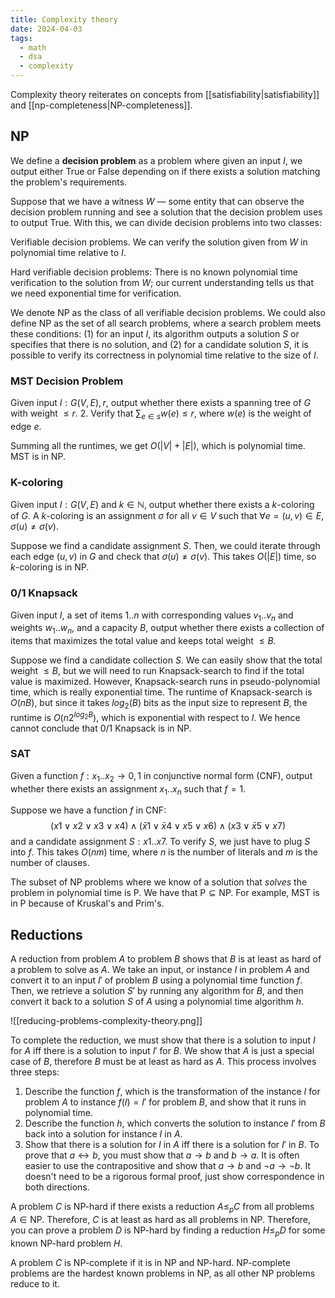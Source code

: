 ```yaml
---
title: Complexity theory
date: 2024-04-03
tags:
  - math
  - dsa
  - complexity
---
```

Complexity theory reiterates on concepts from [[satisfiability|satisfiability]] and [[np-completeness|NP-completeness]].
## NP
We define a **decision problem** as a problem where given an input $I$, we output either True or False depending on if there exists a solution matching the problem's requirements.

Suppose that we have a witness $W$ — some entity that can observe the decision problem running and see a solution that the decision problem uses to output True. With this, we can divide decision problems into two classes:

Verifiable decision problems. We can verify the solution given from $W$ in polynomial time relative to $I$.

Hard verifiable decision problems: There is no known polynomial time verification to the solution from $W$; our current understanding tells us that we need exponential time for verification.

We denote $\mathsf{NP}$ as the class of all verifiable decision problems. We could also define $\mathsf{NP}$ as the set of all search problems, where a search problem meets these conditions: (1) for an input $I$, its algorithm outputs a solution $S$ or specifies that there is no solution, and (2) for a candidate solution $S$, it is possible to verify its correctness in polynomial time relative to the size of $I$.
### MST Decision Problem
Given input $I : G(V, E), r$, output whether there exists a spanning tree of $G$ with weight $\leq r$. 
2. Verify that $\sum_{e \in s} w(e) \leq r$, where $w(e)$ is the weight of edge $e$.

Summing all the runtimes, we get $O(|V| + |E|)$, which is polynomial time. MST is in $\mathsf{NP}$.
### K-coloring
Given input $I: G(V, E)$ and $k \in \mathbb{N}$, output whether there exists a $k$-coloring of $G$. A $k$-coloring is an assignment $\sigma$ for all $v \in V$ such that $\forall e = (u,v) \in E, \sigma(u) \neq \sigma(v)$.

Suppose we find a candidate assignment $S$. Then, we could iterate through each edge $(u, v)$ in $G$ and check that $\sigma(u) \neq \sigma(v)$. This takes $O(|E|)$ time, so $k$-coloring is in $\mathsf{NP}$.
### 0/1 Knapsack
Given input $I$, a set of items ${1 .. n}$ with corresponding values $v_1..v_n$ and weights $w_1 .. w_n$, and a capacity $B$, output whether there exists a collection of items that maximizes the total value and keeps total weight $\leq B$. 

Suppose we find a candidate collection $S$. We can easily show that the total weight $\leq B$, but we will need to run Knapsack-search to find if the total value is maximized. However, Knapsack-search runs in pseudo-polynomial time, which is really exponential time. The runtime of Knapsack-search is $O(nB)$, but since it takes $log_2(B)$ bits as the input size to represent $B$, the runtime is $O(n2^{log_2B})$, which is exponential with respect to $I$. We hence cannot conclude that 0/1 Knapsack is in $\mathsf{NP}$.
### SAT
Given a function $f: {x_1 .. x_2} \rightarrow {0, 1}$ in conjunctive normal form (CNF), output whether there exists an assignment ${x_1 .. x_n}$ such that $f = 1$. 

Suppose we have a function $f$ in CNF:
$$(x1 ∨ x2 ∨ x3 ∨ x4) ∧ (\bar{x}1 ∨ \bar{x}4 ∨ x5 ∨ x6) ∧ (x3 ∨ \bar{x}5 ∨ x7)$$
and a candidate assignment $S: {x1 .. x7}$. To verify $S$, we just have to plug $S$ into $f$. This takes $O(nm)$ time, where $n$ is the number of literals and $m$ is the number of clauses.

The subset of $\mathsf{NP}$ problems where we know of a solution that *solves* the problem in polynomial time is $\mathsf{P}$. We have that $\mathsf{P} \subseteq \mathsf{NP}$. For example, MST is in $\mathsf{P}$ because of Kruskal's and Prim's.
## Reductions
A reduction from problem $A$ to problem $B$ shows that $B$ is at least as hard of a problem to solve as $A$. We take an input, or instance $I$ in problem $A$ and convert it to an input $I'$ of problem $B$ using a polynomial time function $f$. Then, we retrieve a solution $S'$ by running any algorithm for $B$, and then convert it back to a solution $S$ of $A$ using a polynomial time algorithm $h$.

![[reducing-problems-complexity-theory.png]]

To complete the reduction, we must show that there is a solution to input $I$ for $A$ iff there is a solution to input $I'$ for $B$. We show that $A$ is just a special case of $B$, therefore $B$ must be at least as hard as $A$. This process involves three steps:
1. Describe the function $f$, which is the transformation of the instance $I$ for problem $A$ to instance $f(I) = I'$ for problem $B$, and show that it runs in polynomial time.
2. Describe the function $h$, which converts the solution to instance $I'$ from $B$ back into a solution for instance $I$ in $A$.
3. Show that there is a solution for $I$ in $A$ iff there is a solution for $I'$ in $B$. To prove that $a \leftrightarrow b$, you must show that $a \rightarrow b$ and $b \rightarrow a$. It is often easier to use the contrapositive and  show that $a \rightarrow b$ and $\neg a \rightarrow \neg b$. It doesn't need to be a rigorous formal proof, just show correspondence in both directions.

A problem $C$ is NP-hard if there exists a reduction $A \leq_p C$ from all problems $A \in \mathsf{NP}$. Therefore, $C$ is at least as hard as all problems in $\mathsf{NP}$. Therefore, you can prove a problem $D$ is NP-hard by finding a reduction $H \leq_p D$ for some known NP-hard problem $H$.

A problem $C$ is NP-complete if it is in $\mathsf{NP}$ and NP-hard. NP-complete problems are the hardest known problems in $\mathsf{NP}$, as all other $\mathsf{NP}$ problems reduce to it.
